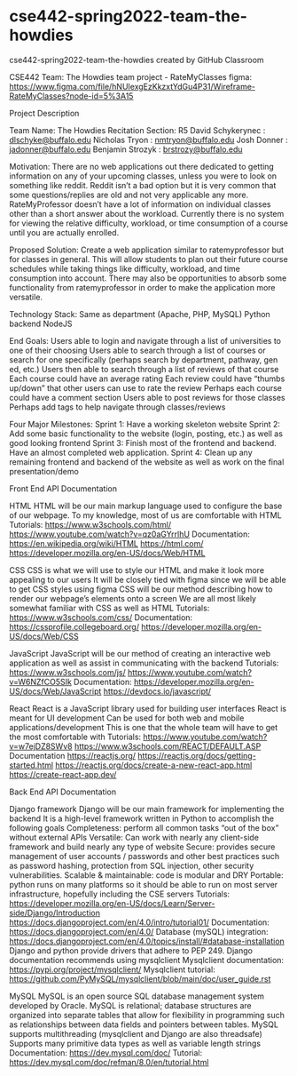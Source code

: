 # cse442-spring2022-team-the-howdies
cse442-spring2022-team-the-howdies created by GitHub Classroom

CSE442 Team: The Howdies team project - RateMyClasses
figma: https://www.figma.com/file/hNUIexgEzKkzxtYdGu4P31/Wireframe-RateMyClasses?node-id=5%3A15

Project Description

Team Name: The Howdies
Recitation Section: R5
David Schykerynec : dlschyke@buffalo.edu
Nicholas Tryon : nmtryon@buffalo.edu
Josh Donner : jadonner@buffalo.edu
Benjamin Strozyk : brstrozy@buffalo.edu

Motivation: 
There are no web applications out there dedicated to getting information on any of your upcoming classes, unless you were to look on something like reddit. Reddit isn’t a bad option but it is very common that some questions/replies are old and not very applicable any more. RateMyProfessor doesn’t have a lot of information on individual classes other than a short answer about the workload. Currently there is no system for viewing the relative difficulty, workload, or time consumption of a course until you are actually enrolled.

Proposed Solution:
Create a web application similar to ratemyprofessor but for classes in general. This will allow students to plan out their future course schedules while taking things like difficulty, workload, and time consumption into account. There may also be opportunities to absorb some functionality from ratemyprofessor in order to make the application more versatile.

Technology Stack:
Same as department (Apache, PHP, MySQL)
Python backend
NodeJS

End Goals:
Users able to login and navigate through a list of universities to one of their choosing
Users able to search through a list of courses or search for one specifically (perhaps search by department, pathway, gen ed, etc.)
Users then able to search through a list of reviews of that course
Each course could have an average rating
Each review could have “thumbs up/down” that other users can use to rate the review
Perhaps each course could have a comment section
Users able to post reviews for those classes
Perhaps add tags to help navigate through classes/reviews

Four Major Milestones:
Sprint 1: Have a working skeleton website
Sprint 2: Add some basic functionality to the website (login, posting, etc.) as well as good looking frontend
Sprint 3: Finish most of the frontend and backend. Have an almost completed web application.
Sprint 4: Clean up any remaining frontend and backend of the website as well as work on the final presentation/demo




Front End API Documentation

HTML
HTML will be our main markup language used to configure the base of our webpage.
To my knowledge, most of us are comfortable with HTML
Tutorials:
https://www.w3schools.com/html/
https://www.youtube.com/watch?v=qz0aGYrrlhU
Documentation:
https://en.wikipedia.org/wiki/HTML
https://html.com/
https://developer.mozilla.org/en-US/docs/Web/HTML

CSS
CSS is what we will use to style our HTML and make it look more appealing to our users
It will be closely tied with figma since we will be able to get CSS styles using figma
CSS will be our method describing how to render our webpage’s elements onto a screen
We are all most likely somewhat familiar with CSS as well as HTML
Tutorials:
https://www.w3schools.com/css/
Documentation:
https://cssprofile.collegeboard.org/
https://developer.mozilla.org/en-US/docs/Web/CSS


JavaScript
JavaScript will be our method of creating an interactive web application as well as assist in communicating with the backend
Tutorials:
https://www.w3schools.com/js/
https://www.youtube.com/watch?v=W6NZfCO5SIk
Documentation:
https://developer.mozilla.org/en-US/docs/Web/JavaScript
https://devdocs.io/javascript/

React
React is a JavaScript library used for building user interfaces
React is meant for UI development
Can be used for both web and mobile applications/development
This is one that the whole team will have to get the most comfortable with
Tutorials:
https://www.youtube.com/watch?v=w7ejDZ8SWv8
https://www.w3schools.com/REACT/DEFAULT.ASP
Documentation
https://reactjs.org/
https://reactjs.org/docs/getting-started.html
https://reactjs.org/docs/create-a-new-react-app.html
https://create-react-app.dev/




Back End API Documentation

Django framework
Django will be our main framework for implementing the backend
It is a high-level framework written in Python to accomplish the following goals
Completeness: perform all common tasks “out of the box” without external APIs
Versatile: Can work with nearly any client-side framework and build nearly any type of website
Secure: provides secure management of user accounts / passwords and other best practices such as password hashing, protection from SQL injection, other security vulnerabilities.
Scalable & maintainable: code is modular and DRY
Portable: python runs on many platforms so it should be able to run on most server infrastructure, hopefully including the CSE servers
Tutorials:
https://developer.mozilla.org/en-US/docs/Learn/Server-side/Django/Introduction
https://docs.djangoproject.com/en/4.0/intro/tutorial01/
Documentation:
https://docs.djangoproject.com/en/4.0/
Database (mySQL) integration:
https://docs.djangoproject.com/en/4.0/topics/install/#database-installation
Django and python provide drivers that adhere to PEP 249. Django documentation recommends using mysqlclient
Mysqlclient documentation:
https://pypi.org/project/mysqlclient/
Mysqlclient tutorial: 
https://github.com/PyMySQL/mysqlclient/blob/main/doc/user_guide.rst


MySQL
MySQL is an open source SQL database management system developed by Oracle.
MySQL is relational; database structures are organized into separate tables that allow for flexibility in programming such as relationships between data fields and pointers between tables. 
MySQL supports multithreading (mysqlclient and Django are also threadsafe)
Supports many primitive data types as well as variable length strings
Documentation: 
https://dev.mysql.com/doc/
Tutorial: 
https://dev.mysql.com/doc/refman/8.0/en/tutorial.html
